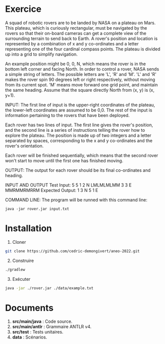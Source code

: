 # Exercice

A squad of robotic rovers are to be landed by NASA on a plateau on Mars. This plateau, which is curiously rectangular, 
must be navigated by the rovers so that their on-board cameras can get a complete view of the surrounding terrain to 
send back to Earth. A rover's position and location is represented by a combination of x and y co-ordinates and a 
letter representing one of the four cardinal compass points. The plateau is divided up into a grid to simplify 
navigation.

An example position might be 0, 0, N, which means the rover is in the bottom left corner and facing North. In order to 
control a rover, NASA sends a simple string of letters. The possible letters are 'L', 'R' and 'M'. 'L' and 'R' makes 
the rover spin 90 degrees left or right respectively, without moving from its current spot. 'M' means move forward one
grid point, and maintain the same heading. Assume that the square directly North from (x, y) is (x, y+1).

INPUT:
The first line of input is the upper-right coordinates of the plateau, the lower-left coordinates are assumed to be 
0,0. The rest of the input is information pertaining to the rovers that have been deployed. 

Each rover has two lines of input. The first line gives the rover's position, and the second line is a series of 
instructions telling the rover how to explore the plateau. The position is made up of two integers and a letter 
separated by spaces, corresponding to the x and y co-ordinates and the rover's orientation.

Each rover will be finished sequentially, which means that the second rover won't start to move until the first one 
has finished moving.

OUTPUT:
The output for each rover should be its final co-ordinates and heading.

INPUT AND OUTPUT
Test Input:
5 5
1 2 N
LMLMLMLMM
3 3 E
MMRMMRMRRM
Expected Output:
1 3 N
5 1 E

COMMAND LINE:
The program will be runned with this command line:

 	java -jar rover.jar input.txt

# Installation

1. Cloner

```bash
git clone https://github.com/cedric-demongivert/aneo-2022.git
```

2. Construire

```bash
./gradlew
```

3. Exécuter

```bash
java -jar ./rover.jar ./data/example.txt
```

# Documents

1. **src/main/java** : Code source.
2. **src/main/antlr** : Grammaire ANTLR v4.
3. **src/test** : Tests unitaires.
3. **data** : Scénarios.
